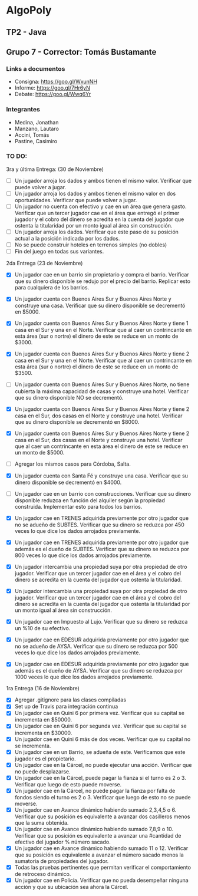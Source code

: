 ﻿# AlgoPoly

## TP2 - Java 
## Grupo 7 - Corrector: Tomás Bustamante

### Links a documentos
+ Consigna: https://goo.gl/WxunNH
+ Informe: https://goo.gl/7Hr6yN
+ Debate: https://goo.gl/Wwq6Yr

### Integrantes

+ Medina, Jonathan
+ Manzano, Lautaro
+ Accini, Tomás
+ Pastine, Casimiro

### TO DO:

3ra y última Entrega: (30 de Noviembre)
- [ ] Un jugador arroja los dados y ambos tienen el mismo valor. Verificar que puede volver a jugar. 
- [ ] Un jugador arroja los dados y ambos tienen el mismo valor en dos oportunidades. Verificar que puede volver a jugar.
- [ ] Un jugador no cuenta con efectivo y cae en un área que genera gasto. Verificar que un tercer jugador cae en el área que entregó el primer jugador y el cobro del dinero se acredita en la cuenta del jugador que ostenta la titularidad por un monto igual al área sin construcción.
- [ ] Un jugador arroja los dados. Verificar que este paso de su posición actual a la posición indicada por los dados.
- [ ] No se puede construir hoteles en terrenos simples (no dobles)
- [ ] Fin del juego en todas sus variantes.

2da Entrega (23 de Noviembre)

- [X] Un jugador cae en un barrio sin propietario y compra el barrio. Verificar que su dinero disponible se redujo por el precio del barrio. Replicar esto para cualquiera de los barrios.
- [X] Un jugador cuenta con Buenos Aires Sur y Buenos Aires Norte y construye una casa. Verificar que su dinero disponible se decrementó en $5000.
- [X] Un jugador cuenta con Buenos Aires Sur y Buenos Aires Norte y tiene 1 casa en el Sur y una en el Norte. Verificar que al caer un contrincante en esta área (sur o nortre) el dinero de este se reduce en un monto de $3000. 
- [X] Un jugador cuenta con Buenos Aires Sur y Buenos Aires Norte y tiene 2 casa en el Sur y una en el Norte. Verificar que al caer un contrincante en esta área (sur o nortre) el dinero de este se reduce en un monto de $3500. 
- [ ] Un jugador cuenta con Buenos Aires Sur y Buenos Aires Norte, no tiene cubierta la máxima capacidad de casas y construye una hotel. Verificar que su dinero disponible NO se decrementó. 
- [X] Un jugador cuenta con Buenos Aires Sur y Buenos Aires Norte y tiene 2 casa en el Sur, dos casas en el Norte y construye una hotel. Verificar que su dinero disponible se decrementó en $8000. 
- [X] Un jugador cuenta con Buenos Aires Sur y Buenos Aires Norte y tiene 2 casa en el Sur, dos casas en el Norte y construye una hotel. Verificar que al caer un contrincante en esta área el dinero de este se reduce en un monto de $5000.
- [ ] Agregar los mismos casos para Córdoba, Salta. 
- [X] Un jugador cuenta con Santa Fé y construye una casa. Verificar que su dinero disponible se decrementó en $4000.
- [ ] Un jugador cae en un barrio con construcciones. Verificar que su dinero disponible reduzca en función del alquiler según la propiedad construida. Implementar esto para todos los barrios.
- [X] Un jugador cae en TRENES adquirida previamente por otro jugador que no se adueño de SUBTES. Verificar que su dinero se reduzca por 450 veces lo que dice los dados arrojados previamente.
- [X] Un jugador cae en TRENES adquirida previamente por otro jugador que además es el dueño de SUBTES. Verificar que su dinero se reduzca por 800 veces lo que dice los dados arrojados previamente.
- [X] Un jugador intercambia una propiedad suya por otra propiedad de otro jugador. Verificar que un tercer jugador cae en el área y el cobro del dinero se acredita en la cuenta del jugador que ostenta la titularidad.
- [X] Un jugador intercambia una propiedad suya por otra propiedad de otro jugador. Verificar que un tercer jugador cae en el área y el cobro del dinero se acredita en la cuenta del jugador que ostenta la titularidad por un monto igual al área sin construcción.
- [X] Un jugador cae en Impuesto al Lujo. Verificar que su dinero se reduzca un %10 de su efectivo.
- [X] Un jugador cae en EDESUR adquirida previamente por otro jugador que no se adueño de AYSA. Verificar que su dinero se reduzca por 500 veces lo que dice los dados arrojados previamente. 
- [X] Un jugador cae en EDESUR adquirida previamente por otro jugador que además es el dueño de AYSA. Verificar que su dinero se reduzca por 1000 veces lo que dice los dados arrojados previamente.


1ra Entrega (16 de Noviembre)
- [X] Agregar .gitignore para las clases compiladas
- [X] Set up de Travis para integración continua
- [X] Un jugador cae en Quini 6 por primera vez. Verificar que su capital se incrementa en $50000. 
- [X] Un jugador cae en Quini 6 por segunda vez. Verificar que su capital se incrementa en $30000.
- [X] Un jugador cae en Quini 6 más de dos veces. Verificar que su capital no se incrementa.
- [X] Un jugador cae en un Barrio, se adueña de este. Verificamos que este jugador es el propietario.
- [X] Un jugador cae en la Cárcel, no puede ejecutar una acción. Verificar que no puede desplazarse.
- [X] Un jugador cae en la Cárcel, puede pagar la fianza si el turno es 2 o 3. Verificar que luego de esto puede moverse.
- [X] Un jugador cae en la Cárcel, no puede pagar la fianza por falta de fondos siendo el turno es 2 o 3. Verificar que luego de esto no se puede moverse.
- [X] Un jugador cae en Avance dinámico habiendo sumado 2,3,4,5 o 6. Verificar que su posición es equivalente a avanzar dos casilleros menos que la suma obtenida.
- [X] Un jugador cae en Avance dinámico habiendo sumado 7,8,9 o 10. Verificar que su posición es equivalente a avanzar una #cantidad de efectivo del jugador % número sacado. 
- [X] Un jugador cae en Avance dinámico habiendo sumado 11 o 12. Verificar que su posición es equivalente a avanzar el número sacado menos la sumatoria de propiedades del jugador. 
- [X] Todas las pruebas pertinentes que permitan verificar el comportamiento de retroceso dinámico.
- [X] Un jugador cae en Policía. Verificar que no pueda desempeñar ninguna acción y que su ubicación sea ahora la Cárcel.
